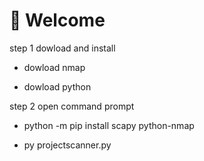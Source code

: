 # 👋 Welcome
step 1 dowload and install

- dowload nmap

- dowload python

step 2 open command prompt

- python -m pip install scapy python-nmap

- py projectscanner.py

